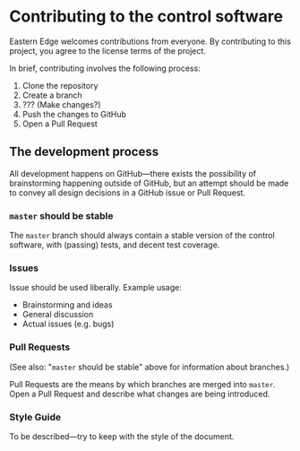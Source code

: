 # Contributing to the control software

Eastern Edge welcomes contributions from everyone. By contributing to this project, you agree to the license terms of the project.

In brief, contributing involves the following process:

1. Clone the repository
1. Create a branch
1. ??? (Make changes?)
1. Push the changes to GitHub
1. Open a Pull Request

## The development process

All development happens on GitHub—there exists the possibility of brainstorming happening outside of GitHub, but an attempt should be made to convey all design decisions in a GitHub issue or Pull Request.

### `master` should be stable

The `master` branch should always contain a stable version of the control software, with (passing) tests, and decent test coverage.

### Issues

Issue should be used liberally. Example usage:

- Brainstorming and ideas
- General discussion
- Actual issues (e.g. bugs)

### Pull Requests

(See also: "`master` should be stable" above for information about branches.)

Pull Requests are the means by which branches are merged into `master`. Open a Pull Request and describe what changes are being introduced.

### Style Guide

To be described—try to keep with the style of the document.
